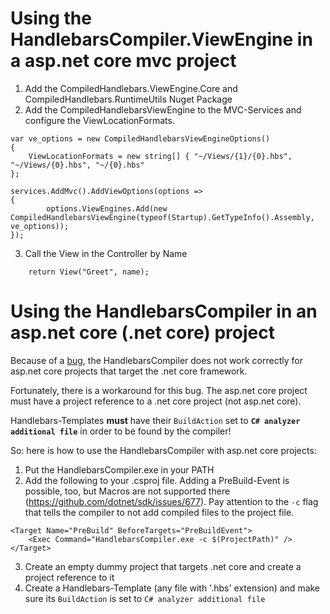 ﻿# Using the HandlebarsCompiler.ViewEngine in a asp.net core mvc project

1. Add the CompiledHandlebars.ViewEngine.Core and CompiledHandlebars.RuntimeUtils Nuget Package
2. Add the CompiledHandlebarsViewEngine to the MVC-Services and configure the ViewLocationFormats.
```
var ve_options = new CompiledHandlebarsViewEngineOptions()
{
	ViewLocationFormats = new string[] { "~/Views/{1}/{0}.hbs", "~/Views/{0}.hbs", "~/{0}.hbs" 
};

services.AddMvc().AddViewOptions(options =>
{
		options.ViewEngines.Add(new CompiledHandlebarsViewEngine(typeof(Startup).GetTypeInfo().Assembly, ve_options));
});
```	
3. Call the View in the Controller by Name 
```
	return View("Greet", name);
```

# Using the HandlebarsCompiler in an asp.net core (.net core) project

Because of a [bug](https://github.com/dotnet/roslyn/issues/20808), the HandlebarsCompiler does not work correctly for asp.net core projects that target the .net core framework.

Fortunately, there is a workaround for this bug.
The asp.net core project must have a project reference to a .net core project (not asp.net core).

Handlebars-Templates **must** have their `BuildAction` set to **`C# analyzer additional file`** in order to be found by the compiler!

So: here is how to use the HandlebarsCompiler with asp.net core projects:
1. Put the HandlebarsCompiler.exe in your PATH
2. Add the following to your .csproj file. Adding a PreBuild-Event is possible, too, but Macros are not supported there (https://github.com/dotnet/sdk/issues/677).
Pay attention to the `-c` flag that tells the compiler to not add compiled files to the project file.
```
<Target Name="PreBuild" BeforeTargets="PreBuildEvent">
	<Exec Command="HandlebarsCompiler.exe -c $(ProjectPath)" />
</Target>
```
3. Create an empty dummy project that targets .net core and create a project reference to it
4. Create a Handlebars-Template (any file with '.hbs' extension) and make sure its `BuildAction` is set to `C# analyzer additional file`
